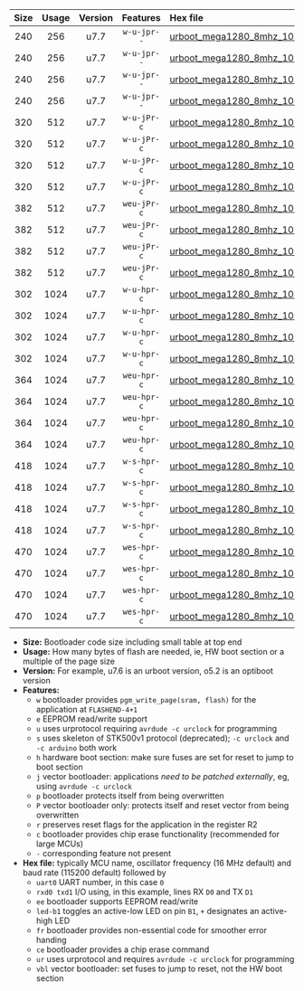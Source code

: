 |Size|Usage|Version|Features|Hex file|
|:-:|:-:|:-:|:-:|:--|
|240|256|u7.7|`w-u-jpr--`|[urboot_mega1280_8mhz_1000000bps_uart0_rxe0_txe1_led+b7_ur_vbl.hex](https://raw.githubusercontent.com/stefanrueger/urboot.hex/main/boards/mega1280/fcpu_8mhz/1000000_bps/urboot_mega1280_8mhz_1000000bps_uart0_rxe0_txe1_led+b7_ur_vbl.hex)|
|240|256|u7.7|`w-u-jpr--`|[urboot_mega1280_8mhz_1000000bps_uart1_rxd2_txd3_led+b7_ur_vbl.hex](https://raw.githubusercontent.com/stefanrueger/urboot.hex/main/boards/mega1280/fcpu_8mhz/1000000_bps/urboot_mega1280_8mhz_1000000bps_uart1_rxd2_txd3_led+b7_ur_vbl.hex)|
|240|256|u7.7|`w-u-jpr--`|[urboot_mega1280_8mhz_1000000bps_uart2_rxh0_txh1_led+b7_ur_vbl.hex](https://raw.githubusercontent.com/stefanrueger/urboot.hex/main/boards/mega1280/fcpu_8mhz/1000000_bps/urboot_mega1280_8mhz_1000000bps_uart2_rxh0_txh1_led+b7_ur_vbl.hex)|
|240|256|u7.7|`w-u-jpr--`|[urboot_mega1280_8mhz_1000000bps_uart3_rxj0_txj1_led+b7_ur_vbl.hex](https://raw.githubusercontent.com/stefanrueger/urboot.hex/main/boards/mega1280/fcpu_8mhz/1000000_bps/urboot_mega1280_8mhz_1000000bps_uart3_rxj0_txj1_led+b7_ur_vbl.hex)|
|320|512|u7.7|`w-u-jPr-c`|[urboot_mega1280_8mhz_1000000bps_uart0_rxe0_txe1_led+b7_fr_ce_ur_vbl.hex](https://raw.githubusercontent.com/stefanrueger/urboot.hex/main/boards/mega1280/fcpu_8mhz/1000000_bps/urboot_mega1280_8mhz_1000000bps_uart0_rxe0_txe1_led+b7_fr_ce_ur_vbl.hex)|
|320|512|u7.7|`w-u-jPr-c`|[urboot_mega1280_8mhz_1000000bps_uart1_rxd2_txd3_led+b7_fr_ce_ur_vbl.hex](https://raw.githubusercontent.com/stefanrueger/urboot.hex/main/boards/mega1280/fcpu_8mhz/1000000_bps/urboot_mega1280_8mhz_1000000bps_uart1_rxd2_txd3_led+b7_fr_ce_ur_vbl.hex)|
|320|512|u7.7|`w-u-jPr-c`|[urboot_mega1280_8mhz_1000000bps_uart2_rxh0_txh1_led+b7_fr_ce_ur_vbl.hex](https://raw.githubusercontent.com/stefanrueger/urboot.hex/main/boards/mega1280/fcpu_8mhz/1000000_bps/urboot_mega1280_8mhz_1000000bps_uart2_rxh0_txh1_led+b7_fr_ce_ur_vbl.hex)|
|320|512|u7.7|`w-u-jPr-c`|[urboot_mega1280_8mhz_1000000bps_uart3_rxj0_txj1_led+b7_fr_ce_ur_vbl.hex](https://raw.githubusercontent.com/stefanrueger/urboot.hex/main/boards/mega1280/fcpu_8mhz/1000000_bps/urboot_mega1280_8mhz_1000000bps_uart3_rxj0_txj1_led+b7_fr_ce_ur_vbl.hex)|
|382|512|u7.7|`weu-jPr-c`|[urboot_mega1280_8mhz_1000000bps_uart0_rxe0_txe1_ee_led+b7_fr_ce_ur_vbl.hex](https://raw.githubusercontent.com/stefanrueger/urboot.hex/main/boards/mega1280/fcpu_8mhz/1000000_bps/urboot_mega1280_8mhz_1000000bps_uart0_rxe0_txe1_ee_led+b7_fr_ce_ur_vbl.hex)|
|382|512|u7.7|`weu-jPr-c`|[urboot_mega1280_8mhz_1000000bps_uart1_rxd2_txd3_ee_led+b7_fr_ce_ur_vbl.hex](https://raw.githubusercontent.com/stefanrueger/urboot.hex/main/boards/mega1280/fcpu_8mhz/1000000_bps/urboot_mega1280_8mhz_1000000bps_uart1_rxd2_txd3_ee_led+b7_fr_ce_ur_vbl.hex)|
|382|512|u7.7|`weu-jPr-c`|[urboot_mega1280_8mhz_1000000bps_uart2_rxh0_txh1_ee_led+b7_fr_ce_ur_vbl.hex](https://raw.githubusercontent.com/stefanrueger/urboot.hex/main/boards/mega1280/fcpu_8mhz/1000000_bps/urboot_mega1280_8mhz_1000000bps_uart2_rxh0_txh1_ee_led+b7_fr_ce_ur_vbl.hex)|
|382|512|u7.7|`weu-jPr-c`|[urboot_mega1280_8mhz_1000000bps_uart3_rxj0_txj1_ee_led+b7_fr_ce_ur_vbl.hex](https://raw.githubusercontent.com/stefanrueger/urboot.hex/main/boards/mega1280/fcpu_8mhz/1000000_bps/urboot_mega1280_8mhz_1000000bps_uart3_rxj0_txj1_ee_led+b7_fr_ce_ur_vbl.hex)|
|302|1024|u7.7|`w-u-hpr-c`|[urboot_mega1280_8mhz_1000000bps_uart0_rxe0_txe1_led+b7_fr_ce_ur.hex](https://raw.githubusercontent.com/stefanrueger/urboot.hex/main/boards/mega1280/fcpu_8mhz/1000000_bps/urboot_mega1280_8mhz_1000000bps_uart0_rxe0_txe1_led+b7_fr_ce_ur.hex)|
|302|1024|u7.7|`w-u-hpr-c`|[urboot_mega1280_8mhz_1000000bps_uart1_rxd2_txd3_led+b7_fr_ce_ur.hex](https://raw.githubusercontent.com/stefanrueger/urboot.hex/main/boards/mega1280/fcpu_8mhz/1000000_bps/urboot_mega1280_8mhz_1000000bps_uart1_rxd2_txd3_led+b7_fr_ce_ur.hex)|
|302|1024|u7.7|`w-u-hpr-c`|[urboot_mega1280_8mhz_1000000bps_uart2_rxh0_txh1_led+b7_fr_ce_ur.hex](https://raw.githubusercontent.com/stefanrueger/urboot.hex/main/boards/mega1280/fcpu_8mhz/1000000_bps/urboot_mega1280_8mhz_1000000bps_uart2_rxh0_txh1_led+b7_fr_ce_ur.hex)|
|302|1024|u7.7|`w-u-hpr-c`|[urboot_mega1280_8mhz_1000000bps_uart3_rxj0_txj1_led+b7_fr_ce_ur.hex](https://raw.githubusercontent.com/stefanrueger/urboot.hex/main/boards/mega1280/fcpu_8mhz/1000000_bps/urboot_mega1280_8mhz_1000000bps_uart3_rxj0_txj1_led+b7_fr_ce_ur.hex)|
|364|1024|u7.7|`weu-hpr-c`|[urboot_mega1280_8mhz_1000000bps_uart0_rxe0_txe1_ee_led+b7_fr_ce_ur.hex](https://raw.githubusercontent.com/stefanrueger/urboot.hex/main/boards/mega1280/fcpu_8mhz/1000000_bps/urboot_mega1280_8mhz_1000000bps_uart0_rxe0_txe1_ee_led+b7_fr_ce_ur.hex)|
|364|1024|u7.7|`weu-hpr-c`|[urboot_mega1280_8mhz_1000000bps_uart1_rxd2_txd3_ee_led+b7_fr_ce_ur.hex](https://raw.githubusercontent.com/stefanrueger/urboot.hex/main/boards/mega1280/fcpu_8mhz/1000000_bps/urboot_mega1280_8mhz_1000000bps_uart1_rxd2_txd3_ee_led+b7_fr_ce_ur.hex)|
|364|1024|u7.7|`weu-hpr-c`|[urboot_mega1280_8mhz_1000000bps_uart2_rxh0_txh1_ee_led+b7_fr_ce_ur.hex](https://raw.githubusercontent.com/stefanrueger/urboot.hex/main/boards/mega1280/fcpu_8mhz/1000000_bps/urboot_mega1280_8mhz_1000000bps_uart2_rxh0_txh1_ee_led+b7_fr_ce_ur.hex)|
|364|1024|u7.7|`weu-hpr-c`|[urboot_mega1280_8mhz_1000000bps_uart3_rxj0_txj1_ee_led+b7_fr_ce_ur.hex](https://raw.githubusercontent.com/stefanrueger/urboot.hex/main/boards/mega1280/fcpu_8mhz/1000000_bps/urboot_mega1280_8mhz_1000000bps_uart3_rxj0_txj1_ee_led+b7_fr_ce_ur.hex)|
|418|1024|u7.7|`w-s-hpr-c`|[urboot_mega1280_8mhz_1000000bps_uart0_rxe0_txe1_led+b7_fr_ce.hex](https://raw.githubusercontent.com/stefanrueger/urboot.hex/main/boards/mega1280/fcpu_8mhz/1000000_bps/urboot_mega1280_8mhz_1000000bps_uart0_rxe0_txe1_led+b7_fr_ce.hex)|
|418|1024|u7.7|`w-s-hpr-c`|[urboot_mega1280_8mhz_1000000bps_uart1_rxd2_txd3_led+b7_fr_ce.hex](https://raw.githubusercontent.com/stefanrueger/urboot.hex/main/boards/mega1280/fcpu_8mhz/1000000_bps/urboot_mega1280_8mhz_1000000bps_uart1_rxd2_txd3_led+b7_fr_ce.hex)|
|418|1024|u7.7|`w-s-hpr-c`|[urboot_mega1280_8mhz_1000000bps_uart2_rxh0_txh1_led+b7_fr_ce.hex](https://raw.githubusercontent.com/stefanrueger/urboot.hex/main/boards/mega1280/fcpu_8mhz/1000000_bps/urboot_mega1280_8mhz_1000000bps_uart2_rxh0_txh1_led+b7_fr_ce.hex)|
|418|1024|u7.7|`w-s-hpr-c`|[urboot_mega1280_8mhz_1000000bps_uart3_rxj0_txj1_led+b7_fr_ce.hex](https://raw.githubusercontent.com/stefanrueger/urboot.hex/main/boards/mega1280/fcpu_8mhz/1000000_bps/urboot_mega1280_8mhz_1000000bps_uart3_rxj0_txj1_led+b7_fr_ce.hex)|
|470|1024|u7.7|`wes-hpr-c`|[urboot_mega1280_8mhz_1000000bps_uart0_rxe0_txe1_ee_led+b7_fr_ce.hex](https://raw.githubusercontent.com/stefanrueger/urboot.hex/main/boards/mega1280/fcpu_8mhz/1000000_bps/urboot_mega1280_8mhz_1000000bps_uart0_rxe0_txe1_ee_led+b7_fr_ce.hex)|
|470|1024|u7.7|`wes-hpr-c`|[urboot_mega1280_8mhz_1000000bps_uart1_rxd2_txd3_ee_led+b7_fr_ce.hex](https://raw.githubusercontent.com/stefanrueger/urboot.hex/main/boards/mega1280/fcpu_8mhz/1000000_bps/urboot_mega1280_8mhz_1000000bps_uart1_rxd2_txd3_ee_led+b7_fr_ce.hex)|
|470|1024|u7.7|`wes-hpr-c`|[urboot_mega1280_8mhz_1000000bps_uart2_rxh0_txh1_ee_led+b7_fr_ce.hex](https://raw.githubusercontent.com/stefanrueger/urboot.hex/main/boards/mega1280/fcpu_8mhz/1000000_bps/urboot_mega1280_8mhz_1000000bps_uart2_rxh0_txh1_ee_led+b7_fr_ce.hex)|
|470|1024|u7.7|`wes-hpr-c`|[urboot_mega1280_8mhz_1000000bps_uart3_rxj0_txj1_ee_led+b7_fr_ce.hex](https://raw.githubusercontent.com/stefanrueger/urboot.hex/main/boards/mega1280/fcpu_8mhz/1000000_bps/urboot_mega1280_8mhz_1000000bps_uart3_rxj0_txj1_ee_led+b7_fr_ce.hex)|

- **Size:** Bootloader code size including small table at top end
- **Usage:** How many bytes of flash are needed, ie, HW boot section or a multiple of the page size
- **Version:** For example, u7.6 is an urboot version, o5.2 is an optiboot version
- **Features:**
  + `w` bootloader provides `pgm_write_page(sram, flash)` for the application at `FLASHEND-4+1`
  + `e` EEPROM read/write support
  + `u` uses urprotocol requiring `avrdude -c urclock` for programming
  + `s` uses skeleton of STK500v1 protocol (deprecated); `-c urclock` and `-c arduino` both work
  + `h` hardware boot section: make sure fuses are set for reset to jump to boot section
  + `j` vector bootloader: applications *need to be patched externally*, eg, using `avrdude -c urclock`
  + `p` bootloader protects itself from being overwritten
  + `P` vector bootloader only: protects itself and reset vector from being overwritten
  + `r` preserves reset flags for the application in the register R2
  + `c` bootloader provides chip erase functionality (recommended for large MCUs)
  + `-` corresponding feature not present
- **Hex file:** typically MCU name, oscillator frequency (16 MHz default) and baud rate (115200 default) followed by
  + `uart0` UART number, in this case `0`
  + `rxd0 txd1` I/O using, in this example, lines RX `D0` and TX `D1`
  + `ee` bootloader supports EEPROM read/write
  + `led-b1` toggles an active-low LED on pin `B1`, `+` designates an active-high LED
  + `fr` bootloader provides non-essential code for smoother error handing
  + `ce` bootloader provides a chip erase command
  + `ur` uses urprotocol and requires `avrdude -c urclock` for programming
  + `vbl` vector bootloader: set fuses to jump to reset, not the HW boot section
